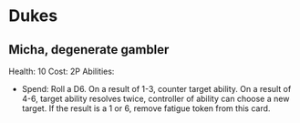 # Dukes

## Micha, degenerate gambler
Health: 10
Cost: 2P
Abilities:
* Spend: Roll a D6. On a result of 1-3, counter target ability. On a result of 4-6, target ability resolves twice, controller of ability can choose a new target. If the result is a 1 or 6, remove fatigue token from this card.

